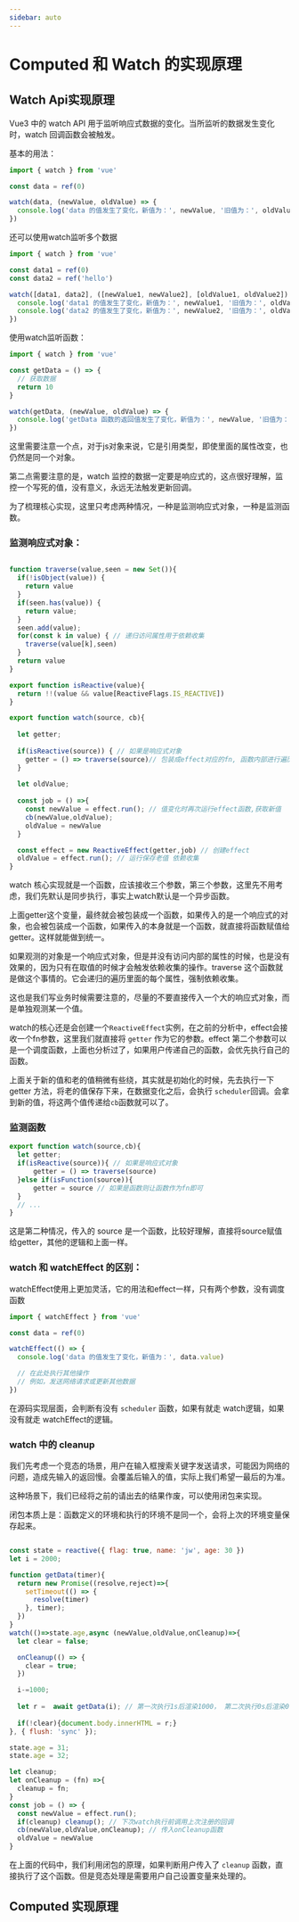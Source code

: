 ```yaml
---
sidebar: auto
---
```


# Computed 和 Watch 的实现原理

## Watch Api实现原理

Vue3 中的 watch API 用于监听响应式数据的变化。当所监听的数据发生变化时，watch 回调函数会被触发。

基本的用法：
```js
import { watch } from 'vue'

const data = ref(0)

watch(data, (newValue, oldValue) => {
  console.log('data 的值发生了变化，新值为：', newValue, '旧值为：', oldValue)
})
```

还可以使用watch监听多个数据

```js
import { watch } from 'vue'

const data1 = ref(0)
const data2 = ref('hello')

watch([data1, data2], ([newValue1, newValue2], [oldValue1, oldValue2]) => {
  console.log('data1 的值发生了变化，新值为：', newValue1, '旧值为：', oldValue1)
  console.log('data2 的值发生了变化，新值为：', newValue2, '旧值为：', oldValue2)
})
```

使用watch监听函数：
```js
import { watch } from 'vue'

const getData = () => {
  // 获取数据
  return 10
}

watch(getData, (newValue, oldValue) => {
  console.log('getData 函数的返回值发生了变化，新值为：', newValue, '旧值为：', oldValue)
})
```

这里需要注意一个点，对于js对象来说，它是引用类型，即使里面的属性改变，也仍然是同一个对象。

第二点需要注意的是，watch 监控的数据一定要是响应式的，这点很好理解，监控一个写死的值，没有意义，永远无法触发更新回调。

为了梳理核心实现，这里只考虑两种情况，一种是监测响应式对象，一种是监测函数。

### 监测响应式对象：
```js

function traverse(value,seen = new Set()){
  if(!isObject(value)) {
    return value
  }
  if(seen.has(value)) {
    return value;
  }
  seen.add(value);
  for(const k in value) { // 递归访问属性用于依赖收集
    traverse(value[k],seen)
  }
  return value
}

export function isReactive(value){
  return !!(value && value[ReactiveFlags.IS_REACTIVE])
}

export function watch(source, cb){
  
  let getter;
  
  if(isReactive(source)) { // 如果是响应式对象
    getter = () => traverse(source)// 包装成effect对应的fn, 函数内部进行遍历达到依赖收集的目的
  }
  
  let oldValue;
  
  const job = () =>{
    const newValue = effect.run(); // 值变化时再次运行effect函数,获取新值
    cb(newValue,oldValue);
    oldValue = newValue
  }

  const effect = new ReactiveEffect(getter,job) // 创建effect
  oldValue = effect.run(); // 运行保存老值 依赖收集
}
```
watch 核心实现就是一个函数，应该接收三个参数，第三个参数，这里先不用考虑，我们先默认是同步执行，事实上watch默认是一个异步函数。

上面getter这个变量，最终就会被包装成一个函数，如果传入的是一个响应式的对象，也会被包装成一个函数，如果传入的本身就是一个函数，就直接将函数赋值给getter。这样就能做到统一。

如果观测的对象是一个响应式对象，但是并没有访问内部的属性的时候，也是没有效果的，因为只有在取值的时候才会触发依赖收集的操作。traverse 这个函数就是做这个事情的。它会递归的遍历里面的每个属性，强制依赖收集。

这也是我们写业务时候需要注意的，尽量的不要直接传入一个大的响应式对象，而是单独观测某一个值。

watch的核心还是会创建一个`ReactiveEffect`实例，在之前的分析中，effect会接收一个fn参数，这里我们就直接将 `getter` 作为它的参数。effect 第二个参数可以是一个调度函数，上面也分析过了，如果用户传递自己的函数，会优先执行自己的函数。

上面关于新的值和老的值稍微有些绕，其实就是初始化的时候，先去执行一下 getter 方法，将老的值保存下来，在数据变化之后，会执行 `scheduler`回调。会拿到新的值，将这两个值传递给`cb`函数就可以了。


### 监测函数

```js
export function watch(source,cb){
  let getter;
  if(isReactive(source)){ // 如果是响应式对象
      getter = () => traverse(source)
  }else if(isFunction(source)){
      getter = source // 如果是函数则让函数作为fn即可
  }
  // ...
}
```
这是第二种情况，传入的 source 是一个函数，比较好理解，直接将source赋值给getter，其他的逻辑和上面一样。

### watch 和 watchEffect 的区别：

watchEffect使用上更加灵活，它的用法和effect一样，只有两个参数，没有调度函数

```js
import { watchEffect } from 'vue'

const data = ref(0)

watchEffect(() => {
  console.log('data 的值发生了变化，新值为：', data.value)

  // 在此处执行其他操作
  // 例如，发送网络请求或更新其他数据
})
```
在源码实现层面，会判断有没有 `scheduler` 函数，如果有就走 watch逻辑，如果没有就走 watchEffect的逻辑。


### watch 中的 cleanup

我们先考虑一个竞态的场景，用户在输入框搜索关键字发送请求，可能因为网络的问题，造成先输入的返回慢。会覆盖后输入的值，实际上我们希望一最后的为准。

这种场景下，我们已经将之前的请出去的结果作废，可以使用闭包来实现。

闭包本质上是：函数定义的环境和执行的环境不是同一个，会将上次的环境变量保存起来。

```js

const state = reactive({ flag: true, name: 'jw', age: 30 })
let i = 2000;

function getData(timer){
  return new Promise((resolve,reject)=>{
    setTimeout(() => {
      resolve(timer)
    }, timer);
  })
}
watch(()=>state.age,async (newValue,oldValue,onCleanup)=>{
  let clear = false;

  onCleanup(() => {
    clear = true;
  })

  i-=1000;
  
  let r =  await getData(i); // 第一次执行1s后渲染1000， 第二次执行0s后渲染0， 最终应该是0
  
  if(!clear){document.body.innerHTML = r;}
}, { flush: 'sync' });

state.age = 31;
state.age = 32;
```

```js
let cleanup;
let onCleanup = (fn) =>{
  cleanup = fn;
}
const job = () => {
  const newValue = effect.run(); 
  if(cleanup) cleanup(); // 下次watch执行前调用上次注册的回调
  cb(newValue,oldValue,onCleanup); // 传入onCleanup函数
  oldValue = newValue
}
```

在上面的代码中，我们利用闭包的原理，如果判断用户传入了 `cleanup` 函数，直接执行了这个函数。但是竞态处理是需要用户自己设置变量来处理的。

## Computed 实现原理




